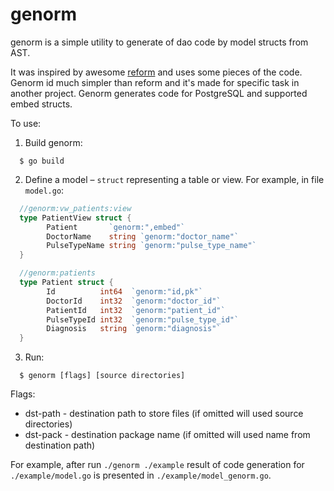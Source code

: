 # genorm 

genorm is a simple utility to generate of dao code by model structs from AST.

It was inspired by awesome [reform](https://github.com/go-reform/reform) and uses some pieces of the code.
Genorm id much simpler than reform and it's made for specific task in another project.
Genorm generates code for PostgreSQL and supported embed structs.

To use:

1. Build genorm:
```
  $ go build
```

2. Define a model – `struct` representing a table or view. For example, in file `model.go`:

```go
  //genorm:vw_patients:view
  type PatientView struct {
        Patient       `genorm:",embed"`
        DoctorName    string `genorm:"doctor_name"`
        PulseTypeName string `genorm:"pulse_type_name"`
  }

  //genorm:patients
  type Patient struct {
        Id          int64  `genorm:"id,pk"`
        DoctorId    int32  `genorm:"doctor_id"`
        PatientId   int32  `genorm:"patient_id"`
        PulseTypeId int32  `genorm:"pulse_type_id"`
        Diagnosis   string `genorm:"diagnosis"`
  }
```

3. Run:

```
  $ genorm [flags] [source directories] 
```

Flags:
  - dst-path - destination path to store files (if omitted will used source directories)
  - dst-pack - destination package name (if omitted will used name from destination path)

For example, after run `./genorm ./example` result of code generation for `./example/model.go` is presented in `./example/model_genorm.go`.
